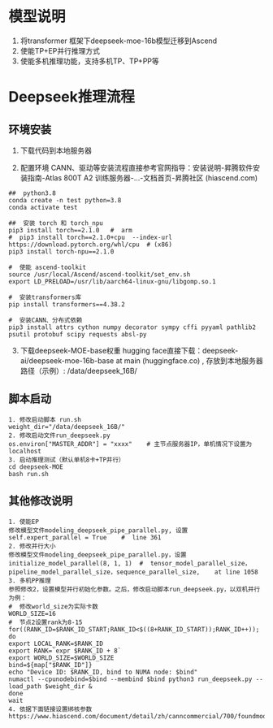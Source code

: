 # 模型说明
1. 将transformer 框架下deepseek-moe-16b模型迁移到Ascend
2. 使能TP+EP并行推理方式
3. 使能多机推理功能，支持多机TP、TP+PP等

# Deepseek推理流程
 
## 环境安装
 
1. 下载代码到本地服务器
 
2.  配置环境
CANN、驱动等安装流程直接参考官网指导：安装说明-昇腾软件安装指南-Atlas 800T A2 训练服务器-...-文档首页-昇腾社区 (hiascend.com)
~~~
##  python3.8
conda create -n test python=3.8
conda activate test

##  安装 torch 和 torch_npu
pip3 install torch==2.1.0   #  arm
#  pip3 install torch==2.1.0+cpu  --index-url https://download.pytorch.org/whl/cpu  # (x86)
pip3 install torch-npu==2.1.0

#  使能 ascend-toolkit 
source /usr/local/Ascend/ascend-toolkit/set_env.sh 
export LD_PRELOAD=/usr/lib/aarch64-linux-gnu/libgomp.so.1 

#  安装transformers库
pip install transformers==4.38.2

#  安装CANN、分布式依赖
pip3 install attrs cython numpy decorator sympy cffi pyyaml pathlib2 psutil protobuf scipy requests absl-py
 ~~~
3. 下载deepseek-MOE-base权重
hugging face直接下载：deepseek-ai/deepseek-moe-16b-base at main (huggingface.co) , 存放到本地服务器路径（示例）: /data/deepseek_16B/
 
## 脚本启动
~~~
1. 修改启动脚本 run.sh
weight_dir="/data/deepseek_16B/"
2. 修改启动文件run_deepseek.py
os.environ["MASTER_ADDR"] = "xxxx"    # 主节点服务器IP，单机情况下设置为localhost
3. 启动推理测试（默认单机8卡+TP并行）
cd deepseek-MOE
bash run.sh
~~~
 
## 其他修改说明
~~~
1. 使能EP
修改模型文件modeling_deepseek_pipe_parallel.py, 设置
self.expert_parallel = True    #  line 361
2. 修改并行大小
修改模型文件modeling_deepseek_pipe_parallel.py，设置 
initialize_model_parallel(8, 1, 1)  #  tensor_model_parallel_size，pipeline_model_parallel_size，sequence_parallel_size,    at line 1058
3. 多机PP推理
参照修改2，设置模型并行初始化参数。之后，修改启动脚本run_deepseek.py，以双机并行为例：
#  修改world_size为实际卡数
WORLD_SIZE=16
#  节点2设置rank为8-15
for((RANK_ID=$RANK_ID_START;RANK_ID<$((8+RANK_ID_START));RANK_ID++));
do
export LOCAL_RANK=$RANK_ID
export RANK=`expr $RANK_ID + 8`
export WORLD_SIZE=$WORLD_SIZE
bind=${map["$RANK_ID"]}
echo "Device ID: $RANK_ID, bind to NUMA node: $bind"
numactl --cpunodebind=$bind --membind $bind python3 run_deepseek.py --load_path $weight_dir &
done
wait
4. 依据下面链接设置绑核参数
https://www.hiascend.com/document/detail/zh/canncommercial/700/foundmodeldev/foundmodelinfer/atlaslmimog_0058.html
 ~~~

